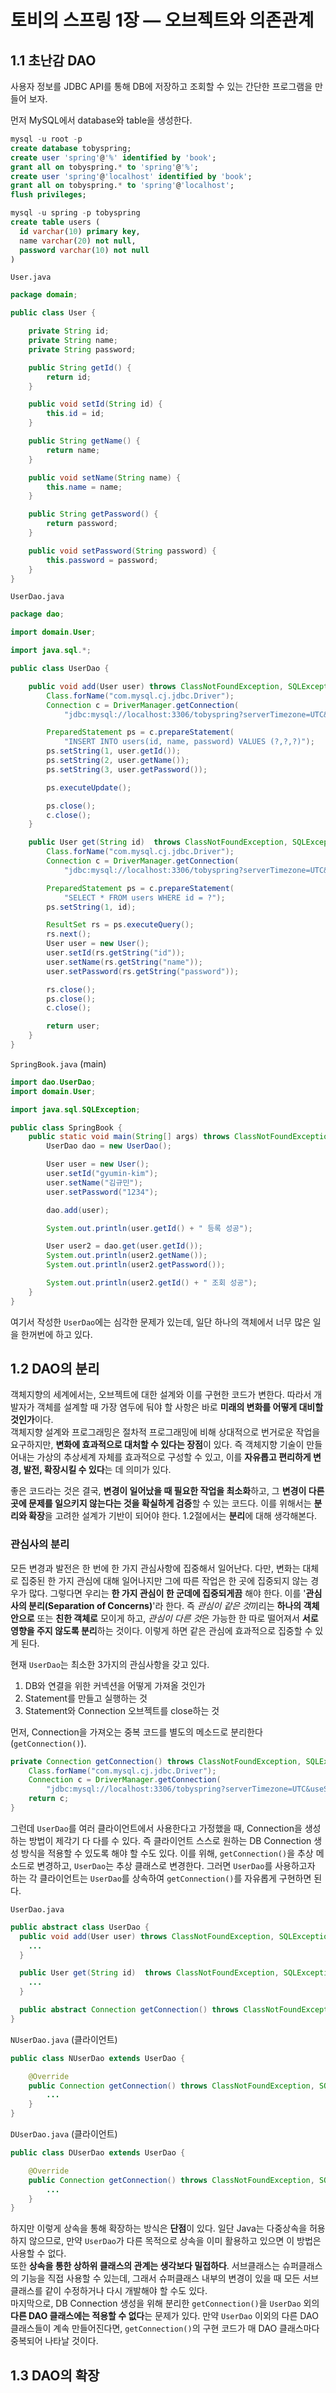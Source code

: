 # 토비의 스프링 1장 — 오브젝트와 의존관계

## 1.1 초난감 DAO
사용자 정보를 JDBC API를 통해 DB에 저장하고 조회할 수 있는 간단한 프로그램을 만들어 보자.

먼저 MySQL에서 database와 table을 생성한다.
```sql
mysql -u root -p
create database tobyspring;
create user 'spring'@'%' identified by 'book';
grant all on tobyspring.* to 'spring'@'%';
create user 'spring'@'localhost' identified by 'book';
grant all on tobyspring.* to 'spring'@'localhost';
flush privileges;

mysql -u spring -p tobyspring
create table users (
  id varchar(10) primary key,
  name varchar(20) not null,
  password varchar(10) not null
)
```

`User.java`
```java
package domain;

public class User {

	private String id;
	private String name;
	private String password;

	public String getId() {
		return id;
	}

	public void setId(String id) {
		this.id = id;
	}

	public String getName() {
		return name;
	}

	public void setName(String name) {
		this.name = name;
	}

	public String getPassword() {
		return password;
	}

	public void setPassword(String password) {
		this.password = password;
	}
}
```

`UserDao.java`
```java
package dao;

import domain.User;

import java.sql.*;

public class UserDao {

	public void add(User user) throws ClassNotFoundException, SQLException {
		Class.forName("com.mysql.cj.jdbc.Driver");
		Connection c = DriverManager.getConnection(
			"jdbc:mysql://localhost:3306/tobyspring?serverTimezone=UTC&useSSL=false", "spring", "book");

		PreparedStatement ps = c.prepareStatement(
			"INSERT INTO users(id, name, password) VALUES (?,?,?)");
		ps.setString(1, user.getId());
		ps.setString(2, user.getName());
		ps.setString(3, user.getPassword());

		ps.executeUpdate();

		ps.close();
		c.close();
	}

	public User get(String id)  throws ClassNotFoundException, SQLException {
		Class.forName("com.mysql.cj.jdbc.Driver");
		Connection c = DriverManager.getConnection(
			"jdbc:mysql://localhost:3306/tobyspring?serverTimezone=UTC&useSSL=false", "spring", "book");

		PreparedStatement ps = c.prepareStatement(
			"SELECT * FROM users WHERE id = ?");
		ps.setString(1, id);

		ResultSet rs = ps.executeQuery();
		rs.next();
		User user = new User();
		user.setId(rs.getString("id"));
		user.setName(rs.getString("name"));
		user.setPassword(rs.getString("password"));

		rs.close();
		ps.close();
		c.close();

		return user;
	}
}
```

`SpringBook.java` (main)
```java
import dao.UserDao;
import domain.User;

import java.sql.SQLException;

public class SpringBook {
	public static void main(String[] args) throws ClassNotFoundException, SQLException {
		UserDao dao = new UserDao();

		User user = new User();
		user.setId("gyumin-kim");
		user.setName("김규민");
		user.setPassword("1234");

		dao.add(user);

		System.out.println(user.getId() + " 등록 성공");

		User user2 = dao.get(user.getId());
		System.out.println(user2.getName());
		System.out.println(user2.getPassword());

		System.out.println(user2.getId() + " 조회 성공");
	}
}
```

여기서 작성한 `UserDao`에는 심각한 문제가 있는데, 일단 하나의 객체에서 너무 많은 일을 한꺼번에 하고 있다.


## 1.2 DAO의 분리
객체지향의 세계에서는, 오브젝트에 대한 설계와 이를 구현한 코드가 변한다. 따라서 개발자가 객체를 설계할 때 가장 염두에 둬야 할 사항은 바로 **미래의 변화를 어떻게 대비할 것인가**이다.  
객체지향 설계와 프로그래밍은 절차적 프로그래밍에 비해 상대적으로 번거로운 작업을 요구하지만, **변화에 효과적으로 대처할 수 있다는 장점**이 있다. 즉 객체지향 기술이 만들어내는 가상의 추상세계 자체를 효과적으로 구성할 수 있고, 이를 **자유롭고 편리하게 변경, 발전, 확장시킬 수 있다**는 데 의미가 있다.

좋은 코드라는 것은 결국, **변경이 일어났을 때 필요한 작업을 최소화**하고, 그 **변경이 다른 곳에 문제를 일으키지 않는다는 것을 확실하게 검증**할 수 있는 코드다. 이를 위해서는 **분리와 확장**을 고려한 설계가 기반이 되어야 한다. 1.2절에서는 **분리**에 대해 생각해본다.

### 관심사의 분리
모든 변경과 발전은 한 번에 한 가지 관심사항에 집중해서 일어난다. 다만, 변화는 대체로 집중된 한 가지 관심에 대해 일어나지만 그에 따른 작업은 한 곳에 집중되지 않는 경우가 많다. 그렇다면 우리는 **한 가지 관심이 한 군데에 집중되게끔** 해야 한다. 이를 '**관심사의 분리(Separation of Concerns)**'라 한다. 즉 *관심이 같은 것*끼리는 **하나의 객체 안으로** 또는 **친한 객체로** 모이게 하고, *관심이 다른 것*은 가능한 한 따로 떨어져서 **서로 영향을 주지 않도록 분리**하는 것이다. 이렇게 하면 같은 관심에 효과적으로 집중할 수 있게 된다.

현재 `UserDao`는 최소한 3가지의 관심사항을 갖고 있다.
1. DB와 연결을 위한 커넥션을 어떻게 가져올 것인가
2. Statement를 만들고 실행하는 것
3. Statement와 Connection 오브젝트를 close하는 것

먼저, Connection을 가져오는 중복 코드를 별도의 메소드로 분리한다(`getConnection()`). 
```java
private Connection getConnection() throws ClassNotFoundException, SQLException {
	Class.forName("com.mysql.cj.jdbc.Driver");
	Connection c = DriverManager.getConnection(
		"jdbc:mysql://localhost:3306/tobyspring?serverTimezone=UTC&useSSL=false", "spring", "book");
	return c;
}
```

그런데 `UserDao`를 여러 클라이언트에서 사용한다고 가정했을 때, Connection을 생성하는 방법이 제각기 다 다를 수 있다. 즉 클라이언트 스스로 원하는 DB Connection 생성 방식을 적용할 수 있도록 해야 할 수도 있다. 이를 위해, `getConnection()`을 추상 메소드로 변경하고, `UserDao`는 추상 클래스로 변경한다. 그러면 `UserDao`를 사용하고자 하는 각 클라이언트는 `UserDao`를 상속하여 `getConnection()`를 자유롭게 구현하면 된다.

`UserDao.java`
```java
public abstract class UserDao {
  public void add(User user) throws ClassNotFoundException, SQLException {
    ...
  }

  public User get(String id)  throws ClassNotFoundException, SQLException {
    ...
  }

  public abstract Connection getConnection() throws ClassNotFoundException, SQLException;
}
```

`NUserDao.java` (클라이언트)
```java
public class NUserDao extends UserDao {

	@Override
	public Connection getConnection() throws ClassNotFoundException, SQLException {
		...
	}
}
```

`DUserDao.java` (클라이언트)
```java
public class DUserDao extends UserDao {

	@Override
	public Connection getConnection() throws ClassNotFoundException, SQLException {
		...
	}
}
```

하지만 이렇게 상속을 통해 확장하는 방식은 **단점**이 있다. 일단 Java는 다중상속을 허용하지 않으므로, 만약 `UserDao`가 다른 목적으로 상속을 이미 활용하고 있으면 이 방법은 사용할 수 없다.  
또한 **상속을 통한 상하위 클래스의 관계는 생각보다 밀접하다**. 서브클래스는 슈퍼클래스의 기능을 직접 사용할 수 있는데, 그래서 슈퍼클래스 내부의 변경이 있을 때 모든 서브클래스를 같이 수정하거나 다시 개발해야 할 수도 있다.  
마지막으로, DB Connection 생성을 위해 분리한 `getConnection()`을 `UserDao` 외의 **다른 DAO 클래스에는 적용할 수 없다**는 문제가 있다. 만약 `UserDao` 이외의 다른 DAO 클래스들이 계속 만들어진다면, `getConnection()`의 구현 코드가 매 DAO 클래스마다 중복되어 나타날 것이다.



## 1.3 DAO의 확장
